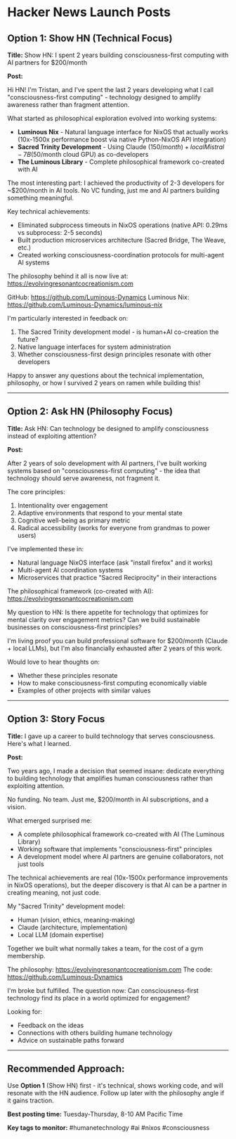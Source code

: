 # Hacker News Launch Posts

## Option 1: Show HN (Technical Focus)

**Title:** Show HN: I spent 2 years building consciousness-first computing with AI partners for $200/month

**Post:**

Hi HN! I'm Tristan, and I've spent the last 2 years developing what I call "consciousness-first computing" - technology designed to amplify awareness rather than fragment attention.

What started as philosophical exploration evolved into working systems:

- **Luminous Nix** - Natural language interface for NixOS that actually works (10x-1500x performance boost via native Python-NixOS API integration)
- **Sacred Trinity Development** - Using Claude ($150/month) + local Mistral-7B ($50/month cloud GPU) as co-developers
- **The Luminous Library** - Complete philosophical framework co-created with AI

The most interesting part: I achieved the productivity of 2-3 developers for ~$200/month in AI tools. No VC funding, just me and AI partners building something meaningful.

Key technical achievements:
- Eliminated subprocess timeouts in NixOS operations (native API: 0.29ms vs subprocess: 2-5 seconds)
- Built production microservices architecture (Sacred Bridge, The Weave, etc.)
- Created working consciousness-coordination protocols for multi-agent AI systems

The philosophy behind it all is now live at: https://evolvingresonantcocreationism.com

GitHub: https://github.com/Luminous-Dynamics
Luminous Nix: https://github.com/Luminous-Dynamics/luminous-nix

I'm particularly interested in feedback on:
1. The Sacred Trinity development model - is human+AI co-creation the future?
2. Native language interfaces for system administration
3. Whether consciousness-first design principles resonate with other developers

Happy to answer any questions about the technical implementation, philosophy, or how I survived 2 years on ramen while building this!

---

## Option 2: Ask HN (Philosophy Focus)

**Title:** Ask HN: Can technology be designed to amplify consciousness instead of exploiting attention?

**Post:**

After 2 years of solo development with AI partners, I've built working systems based on "consciousness-first computing" - the idea that technology should serve awareness, not fragment it.

The core principles:
1. Intentionality over engagement
2. Adaptive environments that respond to your mental state
3. Cognitive well-being as primary metric
4. Radical accessibility (works for everyone from grandmas to power users)

I've implemented these in:
- Natural language NixOS interface (ask "install firefox" and it works)
- Multi-agent AI coordination systems
- Microservices that practice "Sacred Reciprocity" in their interactions

The philosophical framework (co-created with AI): https://evolvingresonantcocreationism.com

My question to HN: Is there appetite for technology that optimizes for mental clarity over engagement metrics? Can we build sustainable businesses on consciousness-first principles?

I'm living proof you can build professional software for $200/month (Claude + local LLMs), but I'm also financially exhausted after 2 years of this work.

Would love to hear thoughts on:
- Whether these principles resonate
- How to make consciousness-first computing economically viable
- Examples of other projects with similar values

---

## Option 3: Story Focus

**Title:** I gave up a career to build technology that serves consciousness. Here's what I learned.

**Post:**

Two years ago, I made a decision that seemed insane: dedicate everything to building technology that amplifies human consciousness rather than exploiting attention.

No funding. No team. Just me, $200/month in AI subscriptions, and a vision.

What emerged surprised me:
- A complete philosophical framework co-created with AI (The Luminous Library)
- Working software that implements "consciousness-first" principles
- A development model where AI partners are genuine collaborators, not just tools

The technical achievements are real (10x-1500x performance improvements in NixOS operations), but the deeper discovery is that AI can be a partner in creating meaning, not just code.

My "Sacred Trinity" development model:
- Human (vision, ethics, meaning-making)
- Claude (architecture, implementation)
- Local LLM (domain expertise)

Together we built what normally takes a team, for the cost of a gym membership.

The philosophy: https://evolvingresonantcocreationism.com
The code: https://github.com/Luminous-Dynamics

I'm broke but fulfilled. The question now: Can consciousness-first technology find its place in a world optimized for engagement?

Looking for:
- Feedback on the ideas
- Connections with others building humane technology
- Advice on sustainable paths forward

---

## Recommended Approach:

Use **Option 1** (Show HN) first - it's technical, shows working code, and will resonate with the HN audience. Follow up later with the philosophy angle if it gains traction.

**Best posting time:** Tuesday-Thursday, 8-10 AM Pacific Time

**Key tags to monitor:** #humanetechnology #ai #nixos #consciousness